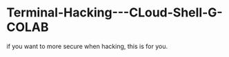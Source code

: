 # Terminal-Hacking---CLoud-Shell-G-COLAB
if you want to more secure when hacking, this is for you. 
